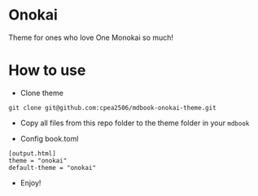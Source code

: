 # Onokai

Theme for ones who love One Monokai so much!

# How to use

- Clone theme

```shell
git clone git@github.com:cpea2506/mdbook-onokai-theme.git
```

- Copy all files from this repo folder to the theme folder in your `mdbook`

- Config book.toml

```shell
[output.html]
theme = "onokai"
default-theme = "onokai"
```

- Enjoy!

